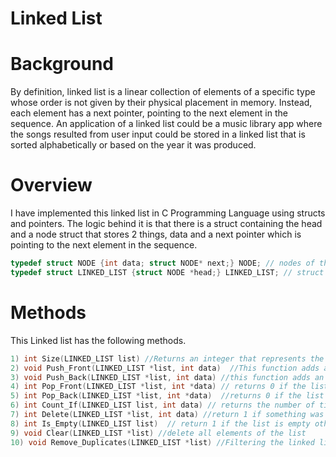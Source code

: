 # Linked List 

# Background 
By definition, linked list is a linear collection of elements of a specific type whose order is not given by their physical placement in memory. 
Instead, each element has a next pointer, pointing to the next element in the sequence. An application of a linked list could be a music library app where 
the songs resulted from user input could be stored in a linked list that is sorted alphabetically or based on the year it was produced. 

# Overview 

I have implemented this linked list in C Programming Language using structs and pointers. The logic behind it is that there is a struct containing the head and a node struct that stores 2 things, data and a next pointer which is pointing to the next element in the sequence. 

```C
typedef struct NODE {int data; struct NODE* next;} NODE; // nodes of the linked list
typedef struct LINKED_LIST {struct NODE *head;} LINKED_LIST; // struct to act as the head of the list
```

# Methods 
  This Linked list has the following methods. 
  ```C
  1) int Size(LINKED_LIST list) //Returns an integer that represents the number of elements in the linked list
  2) void Push_Front(LINKED_LIST *list, int data)  //This function adds an element to the front of the list
  3) void Push_Back(LINKED_LIST *list, int data) //this function adds an element to the end of the linked list 
  4) int Pop_Front(LINKED_LIST *list, int *data) // returns 0 if the list is empty otherwise returns 1
  5) int Pop_Back(LINKED_LIST *list, int *data)  //returns 0 if the list is empty otherwise returns 1
  6) int Count_If(LINKED_LIST list, int data) // returns the number of times that the value of the parameter data appears in the list
  7) int Delete(LINKED_LIST *list, int data) //return 1 if something was deleted otherwise 0
  8) int Is_Empty(LINKED_LIST list)  // return 1 if the list is empty otherwise returns 0
  9) void Clear(LINKED_LIST *list) //delete all elements of the list
  10) void Remove_Duplicates(LINKED_LIST *list) //Filtering the linked list by deleting repeated elements.
  ```
  
  





